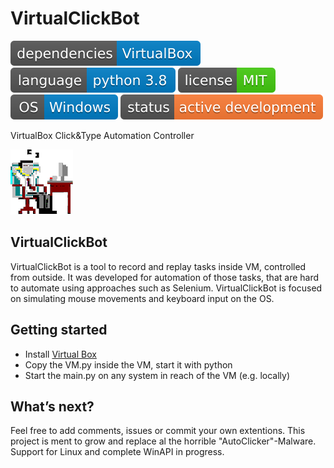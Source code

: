 # VirtualClickBot 

![dependencies-VirtualBox-informational.svg](badges%2Fdependencies-VirtualBox-informational.svg)
![language-python_3.8-informational.svg](badges%2Flanguage-python_3.8-informational.svg)
![license-MIT-success.svg](badges%2Flicense-MIT-success.svg)
![OS-Windows-informational.svg](badges%2FOS-Windows-informational.svg)
![status-active_development-important.svg](badges%2Fstatus-active_development-important.svg)

VirtualBox Click&amp;Type Automation Controller

![Logo.bmp](badges%2FLogo.bmp)

## VirtualClickBot

VirtualClickBot is a tool to record and replay tasks inside VM, controlled from outside. It was developed for automation of those tasks, that are hard to automate using approaches such as Selenium. VirtualClickBot is focused on simulating mouse movements and keyboard input on the OS.


## Getting started

 * Install [Virtual Box](https://www.virtualbox.org/wiki/Downloads])
 * Copy the VM.py inside the VM, start it with python
 * Start the main.py on any system in reach of the VM (e.g. locally)

## What’s next?

Feel free to add comments, issues or commit your own extentions. This project is ment to grow and replace al the horrible "AutoClicker"-Malware. Support for Linux and complete WinAPI in progress.

